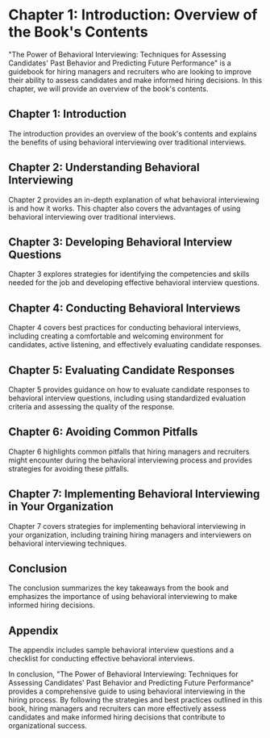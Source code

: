 Chapter 1: Introduction: Overview of the Book's Contents
========================================================

"The Power of Behavioral Interviewing: Techniques for Assessing Candidates' Past Behavior and Predicting Future Performance" is a guidebook for hiring managers and recruiters who are looking to improve their ability to assess candidates and make informed hiring decisions. In this chapter, we will provide an overview of the book's contents.

Chapter 1: Introduction
-----------------------

The introduction provides an overview of the book's contents and explains the benefits of using behavioral interviewing over traditional interviews.

Chapter 2: Understanding Behavioral Interviewing
------------------------------------------------

Chapter 2 provides an in-depth explanation of what behavioral interviewing is and how it works. This chapter also covers the advantages of using behavioral interviewing over traditional interviews.

Chapter 3: Developing Behavioral Interview Questions
----------------------------------------------------

Chapter 3 explores strategies for identifying the competencies and skills needed for the job and developing effective behavioral interview questions.

Chapter 4: Conducting Behavioral Interviews
-------------------------------------------

Chapter 4 covers best practices for conducting behavioral interviews, including creating a comfortable and welcoming environment for candidates, active listening, and effectively evaluating candidate responses.

Chapter 5: Evaluating Candidate Responses
-----------------------------------------

Chapter 5 provides guidance on how to evaluate candidate responses to behavioral interview questions, including using standardized evaluation criteria and assessing the quality of the response.

Chapter 6: Avoiding Common Pitfalls
-----------------------------------

Chapter 6 highlights common pitfalls that hiring managers and recruiters might encounter during the behavioral interviewing process and provides strategies for avoiding these pitfalls.

Chapter 7: Implementing Behavioral Interviewing in Your Organization
--------------------------------------------------------------------

Chapter 7 covers strategies for implementing behavioral interviewing in your organization, including training hiring managers and interviewers on behavioral interviewing techniques.

Conclusion
----------

The conclusion summarizes the key takeaways from the book and emphasizes the importance of using behavioral interviewing to make informed hiring decisions.

Appendix
--------

The appendix includes sample behavioral interview questions and a checklist for conducting effective behavioral interviews.

In conclusion, "The Power of Behavioral Interviewing: Techniques for Assessing Candidates' Past Behavior and Predicting Future Performance" provides a comprehensive guide to using behavioral interviewing in the hiring process. By following the strategies and best practices outlined in this book, hiring managers and recruiters can more effectively assess candidates and make informed hiring decisions that contribute to organizational success.
